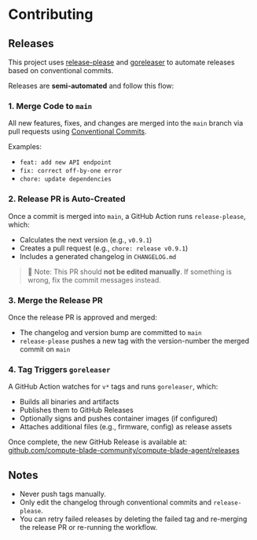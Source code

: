 # Contributing

## Releases

This project uses [release-please](https://github.com/googleapis/release-please) and [goreleaser](https://goreleaser.com/) to automate releases based on conventional commits.

Releases are **semi-automated** and follow this flow:

### 1. Merge Code to `main`

All new features, fixes, and changes are merged into the `main` branch via pull requests using [Conventional Commits](https://www.conventionalcommits.org/en/v1.0.0/).

Examples:

- `feat: add new API endpoint`
- `fix: correct off-by-one error`
- `chore: update dependencies`

### 2. Release PR is Auto-Created

Once a commit is merged into `main`, a GitHub Action runs `release-please`, which:

- Calculates the next version (e.g., `v0.9.1`)
- Creates a pull request (e.g., `chore: release v0.9.1`)
- Includes a generated changelog in `CHANGELOG.md`

> 📌 Note:
> This PR should **not be edited manually**. If something is wrong, fix the commit messages instead.

### 3. Merge the Release PR

Once the release PR is approved and merged:

- The changelog and version bump are committed to `main`
- `release-please` pushes a new tag with the version-number the merged commit on `main`

### 4. Tag Triggers `goreleaser`

A GitHub Action watches for `v*` tags and runs `goreleaser`, which:

- Builds all binaries and artifacts
- Publishes them to GitHub Releases
- Optionally signs and pushes container images (if configured)
- Attaches additional files (e.g., firmware, config) as release assets

Once complete, the new GitHub Release is available at: [github.com/compute-blade-community/compute-blade-agent/releases](https://github.com/compute-blade-community/compute-blade-agent/releases)

## Notes

- Never push tags manually.
- Only edit the changelog through conventional commits and `release-please`.
- You can retry failed releases by deleting the failed tag and re-merging the release PR or re-running the workflow.
